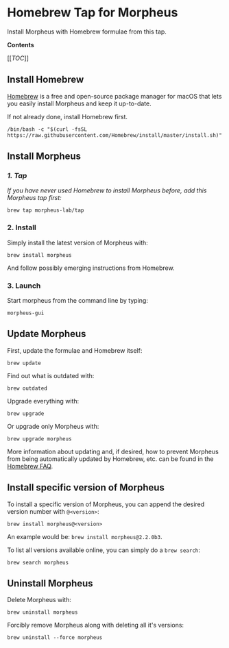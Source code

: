 
<h1>Homebrew Tap for Morpheus</h1>

Install Morpheus with Homebrew formulae from this tap.

**Contents**

[[_TOC_]]

## Install Homebrew

[Homebrew](https://brew.sh/) is a free and open-source package manager for macOS that lets you easily install Morpheus and keep it up-to-date.

If not already done, install Homebrew first.

    /bin/bash -c "$(curl -fsSL https://raw.githubusercontent.com/Homebrew/install/master/install.sh)"

## Install Morpheus

### *1. Tap*

*If you have never used Homebrew to install Morpheus before, add this Morpheus tap first:*

    brew tap morpheus-lab/tap

### 2. Install

Simply install the latest version of Morpheus with:

    brew install morpheus

And follow possibly emerging instructions from Homebrew.

### 3. Launch

Start morpheus from the command line by typing:

    morpheus-gui

## Update Morpheus

First, update the formulae and Homebrew itself:

    brew update

Find out what is outdated with:

    brew outdated

Upgrade everything with:

    brew upgrade

Or upgrade only Morpheus with:

    brew upgrade morpheus

More information about updating and, if desired, how to prevent Morpheus from being automatically updated by Homebrew, etc. can be found in the [Homebrew FAQ](https://docs.brew.sh/FAQ).

## Install specific version of Morpheus

To install a specific version of Morpheus, you can append the desired version number with ```@<version>```:

    brew install morpheus@<version>

An example would be: ```brew install morpheus@2.2.0b3```.

To list all versions available online, you can simply do a ```brew search```:

    brew search morpheus

## Uninstall Morpheus

Delete Morpheus with:

    brew uninstall morpheus

Forcibly remove Morpheus along with deleting all it's versions:

    brew uninstall --force morpheus
